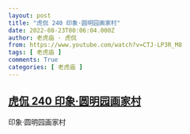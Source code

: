 ```yaml
---
layout: post
title: "虎侃 240 印象·圆明园画家村"
date: 2022-08-23T00:06:04.000Z
author: 老虎庙 · 虎侃
from: https://www.youtube.com/watch?v=CTJ-LP3R_M8
tags: [ 老虎庙 ]
comments: True
categories: [ 老虎庙 ]
---
```

<!--1661213164000-->
[虎侃 240 印象·圆明园画家村](https://www.youtube.com/watch?v=CTJ-LP3R_M8)
------

<div>
印象·圆明园画家村
</div>
